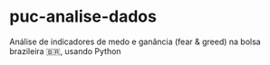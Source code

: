 # puc-analise-dados
Análise de indicadores de medo e ganância (fear &amp; greed) na bolsa brazileira :brazil:, usando Python
